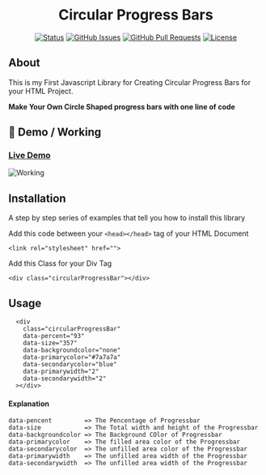 <h1 align="center">Circular Progress Bars</h1>
<div align="center">

[![Status](https://img.shields.io/badge/status-active-success.svg)]()
[![GitHub Issues](https://img.shields.io/github/issues/kylelobo/The-Documentation-Compendium.svg)](https://github.com/kylelobo/The-Documentation-Compendium/issues)
[![GitHub Pull Requests](https://img.shields.io/github/issues-pr/KumarLakshmanan/The-Documentation-Compendium.svg)](https://github.com/kylelobo/The-Documentation-Compendium/pulls)
[![License](https://img.shields.io/badge/license-MIT-blue.svg)](#)

</div>

## About <a name = "about"></a>

This is my First Javascript Library for Creating Circular Progress Bars for your HTML Project.

**Make Your Own Circle Shaped progress bars with one line of code**

## 🎥 Demo / Working <a name = "demo"></a>

### [Live Demo](https://CodingFrontned.com)

![Working](https://media.giphy.com/media/20NLMBm0BkUOwNljwv/giphy.gif)

## Installation

A step by step series of examples that tell you how to install this library

Add this code between your `<head></head>` tag of your HTML Document

```
<link rel="stylesheet" href="">
```

Add this Class for your Div Tag

```
<div class="circularProgressBar"></div>
```

## Usage <a name = "usage"></a>

```
  <div
    class="circularProgressBar"
    data-percent="93"
    data-size="357"
    data-backgroundcolor="none"
    data-primarycolor="#7a7a7a"
    data-secondarycolor="blue"
    data-primarywidth="2"
    data-secondarywidth="2"
  ></div>
```

#### Explanation

```
data-pencent         => The Pencentage of Progressbar
data-size            => The Total width and height of the Progressbar
data-backgroundcolor => The Background COlor of Progressbar
data-primarycolor    => The filled area color of the Progressbar
data-secondarycolor  => The unfilled area color of the Progressbar
data-primarywidth    => The unfilled area width of the Progressbar
data-secondarywidth  => The unfilled area width of the Progressbar
```
